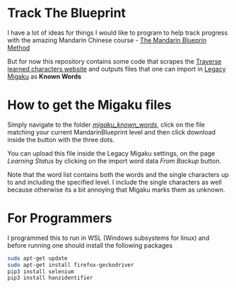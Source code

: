 # Track The Blueprint

I have a lot of ideas for things I would like to program to help track progress with the amazing Mandarin Chinese course - [The Mandarin Blueprin Method](https://www.mandarinblueprint.com/)

But for now this repository contains some code that scrapes the [Traverse learned characters website](https://traverse.link/Mandarin_Blueprint/word-progress/?level=36) and outputs files that one can import in [Legacy Migaku](https://chrome.google.com/webstore/detail/migaku-legacy/acpchjgielgmkgkplljakcibfbjjppbk) as **Known Words**

# How to get the Migaku files
Simply navigate to the folder [_migaku_known_words_](https://github.com/benjaminorthner/trackTheBlueprint/tree/master/migaku_known_words), click on the file matching your current MandarinBlueprint level and then click download inside the button with the three dots.

You can upload this file inside the Legacy Migaku settings, on the page _Learning Status_ by clicking on the import word data _From Backup_ button.

Note that the word list contains both the words and the single characters up to and including the specified level. I include the single characters as well because otherwise its a bit annoying that Migaku marks them as unknown.


# For Programmers
I programmed this to run in WSL (Windows subsystems for linux) and before running one should install the following packages

```bash
sudo apt-get update
sudo apt-get install firefox-geckodriver
pip3 install selenium
pip3 install hanzidentifier
```
